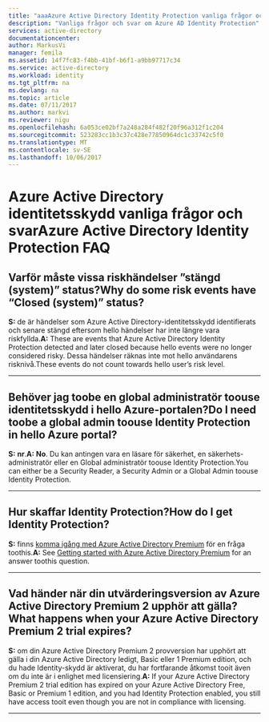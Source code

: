 ```yaml
---
title: "aaaAzure Active Directory Identity Protection vanliga frågor och svar | Microsoft Docs"
description: "Vanliga frågor och svar om Azure AD Identity Protection"
services: active-directory
documentationcenter: 
author: MarkusVi
manager: femila
ms.assetid: 14f7fc83-f4bb-41bf-b6f1-a9bb97717c34
ms.service: active-directory
ms.workload: identity
ms.tgt_pltfrm: na
ms.devlang: na
ms.topic: article
ms.date: 07/11/2017
ms.author: markvi
ms.reviewer: nigu
ms.openlocfilehash: 6a053ce02bf7a248a284f482f20f96a312f1c204
ms.sourcegitcommit: 523283cc1b3c37c428e77850964dc1c33742c5f0
ms.translationtype: MT
ms.contentlocale: sv-SE
ms.lasthandoff: 10/06/2017
---
```

# <a name="azure-active-directory-identity-protection-faq"></a><span data-ttu-id="763a2-103">Azure Active Directory identitetsskydd vanliga frågor och svar</span><span class="sxs-lookup"><span data-stu-id="763a2-103">Azure Active Directory Identity Protection FAQ</span></span>


## <a name="why-do-some-risk-events-have-closed-system-status"></a><span data-ttu-id="763a2-104">Varför måste vissa riskhändelser ”stängd (system)” status?</span><span class="sxs-lookup"><span data-stu-id="763a2-104">Why do some risk events have “Closed (system)” status?</span></span>

<span data-ttu-id="763a2-105">**S:** de är händelser som Azure Active Directory-identitetsskydd identifierats och senare stängd eftersom hello händelser har inte längre vara riskfyllda.</span><span class="sxs-lookup"><span data-stu-id="763a2-105">**A:** These are events that Azure Active Directory Identity Protection detected and later closed because hello events were no longer considered risky.</span></span> <span data-ttu-id="763a2-106">Dessa händelser räknas inte mot hello användarens risknivå.</span><span class="sxs-lookup"><span data-stu-id="763a2-106">These events do not count towards hello user’s risk level.</span></span> 

---

## <a name="do-i-need-toobe-a-global-admin-toouse-identity-protection-in-hello-azure-portal"></a><span data-ttu-id="763a2-107">Behöver jag toobe en global administratör toouse identitetsskydd i hello Azure-portalen?</span><span class="sxs-lookup"><span data-stu-id="763a2-107">Do I need toobe a global admin toouse Identity Protection in hello Azure portal?</span></span>
<span data-ttu-id="763a2-108">**S:** **nr**.</span><span class="sxs-lookup"><span data-stu-id="763a2-108">**A:** **No**.</span></span> <span data-ttu-id="763a2-109">Du kan antingen vara en läsare för säkerhet, en säkerhets-administratör eller en Global administratör toouse Identity Protection.</span><span class="sxs-lookup"><span data-stu-id="763a2-109">You can either be a Security Reader, a Security Admin or a Global Admin toouse Identity Protection.</span></span>

---

## <a name="how-do-i-get-identity-protection"></a><span data-ttu-id="763a2-110">Hur skaffar Identity Protection?</span><span class="sxs-lookup"><span data-stu-id="763a2-110">How do I get Identity Protection?</span></span>
<span data-ttu-id="763a2-111">**S:** finns [komma igång med Azure Active Directory Premium](active-directory-get-started-premium.md) för en fråga toothis.</span><span class="sxs-lookup"><span data-stu-id="763a2-111">**A:** See [Getting started with Azure Active Directory Premium](active-directory-get-started-premium.md) for an answer toothis question.</span></span>

---

## <a name="what-happens-when-your-azure-active-directory-premium-2-trial-expires"></a><span data-ttu-id="763a2-112">Vad händer när din utvärderingsversion av Azure Active Directory Premium 2 upphör att gälla?</span><span class="sxs-lookup"><span data-stu-id="763a2-112">What happens when your Azure Active Directory Premium 2 trial expires?</span></span>

<span data-ttu-id="763a2-113">**S:** om din Azure Active Directory Premium 2 provversion har upphört att gälla i din Azure Active Directory ledigt, Basic eller 1 Premium edition, och du hade Identity-skydd är aktiverat, du har fortfarande åtkomst tooit även om du inte är i enlighet med licensiering.</span><span class="sxs-lookup"><span data-stu-id="763a2-113">**A:** If your Azure Active Directory Premium 2 trial edition has expired on your Azure Active Directory Free, Basic or Premium 1 edition, and you had Identity Protection enabled, you still have access tooit even though you are not in compliance with licensing.</span></span>

---
